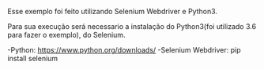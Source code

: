 Esse exemplo foi feito utilizando Selenium Webdriver e Python3.

Para sua execução será necessario a instalação do Python3(foi utilizado 3.6 para fazer o exemplo),
do Selenium.

-Python: https://www.python.org/downloads/
-Selenium Webdriver: pip install selenium